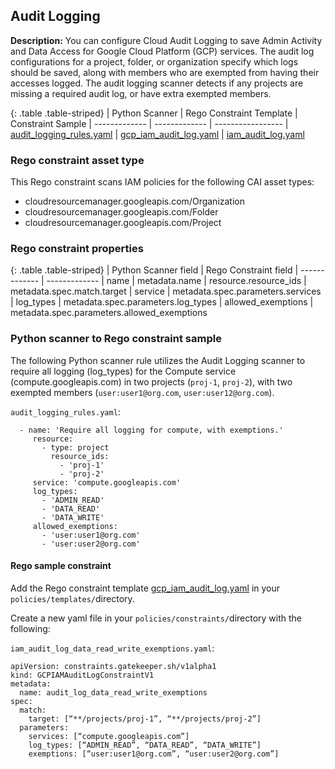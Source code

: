 ## Audit Logging

**Description:** You can configure Cloud Audit Logging to save Admin Activity 
and Data Access for Google Cloud Platform (GCP) services. The audit log 
configurations for a project, folder, or organization specify which logs should 
be saved, along with members who are exempted from having their accesses logged. 
The audit logging scanner detects if any projects are missing a required audit 
log, or have extra exempted members.

{: .table .table-striped}
| Python Scanner | Rego Constraint Template | Constraint Sample
| ------------- | ------------- | -----------------
| [audit_logging_rules.yaml](https://github.com/forseti-security/terraform-google-forseti/blob/master/modules/rules/templates/rules/audit_logging_rules.yaml) | [gcp_iam_audit_log.yaml](https://github.com/forseti-security/policy-library/blob/master/policies/templates/gcp_iam_audit_log.yaml) | [iam_audit_log.yaml](https://github.com/forseti-security/policy-library/blob/master/samples/iam_audit_log.yaml)

### Rego constraint asset type

This Rego constraint scans IAM policies for the following CAI asset types:

- cloudresourcemanager.googleapis.com/Organization
- cloudresourcemanager.googleapis.com/Folder
- cloudresourcemanager.googleapis.com/Project

### Rego constraint properties

{: .table .table-striped}
| Python Scanner field | Rego Constraint field
| ------------- | -------------
| name | metadata.name
| resource.resource_ids | metadata.spec.match.target
| service | metadata.spec.parameters.services
| log_types | metadata.spec.parameters.log_types
| allowed_exemptions | metadata.spec.parameters.allowed_exemptions

### Python scanner to Rego constraint sample

The following Python scanner rule utilizes the Audit Logging scanner to require 
all logging (log_types) for the Compute service (compute.googleapis.com) in 
two projects (`proj-1`, `proj-2`), with two exempted members 
(`user:user1@org.com`, `user:user12@org.com`).

`audit_logging_rules.yaml`:
```
  - name: 'Require all logging for compute, with exemptions.'
     resource:
       - type: project
         resource_ids:
           - 'proj-1'
           - 'proj-2'
     service: 'compute.googleapis.com'
     log_types:
       - 'ADMIN_READ'
       - 'DATA_READ'
       - 'DATA_WRITE'
     allowed_exemptions:
       - 'user:user1@org.com'
       - 'user:user2@org.com'

```

#### Rego sample constraint

Add the Rego constraint template 
[gcp_iam_audit_log.yaml](https://github.com/forseti-security/policy-library/blob/master/policies/templates/gcp_iam_audit_log.yaml) 
in your `policies/templates/`directory.

Create a new yaml file in your `policies/constraints/`directory with the following:

`iam_audit_log_data_read_write_exemptions.yaml`:
```
apiVersion: constraints.gatekeeper.sh/v1alpha1
kind: GCPIAMAuditLogConstraintV1
metadata:
  name: audit_log_data_read_write_exemptions
spec:
  match:
    target: [“**/projects/proj-1”, “**/projects/proj-2”]
  parameters:
    services: [“compute.googleapis.com”]
    log_types: [“ADMIN_READ”, “DATA_READ”, “DATA_WRITE”]
    exemptions: [“user:user1@org.com”, “user:user2@org.com”]
```

